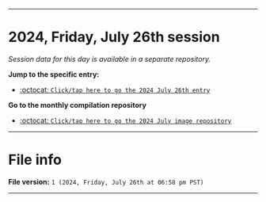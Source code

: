 
***

# 2024, Friday, July 26th session

_Session data for this day is available in a separate repository._

**Jump to the specific entry:**

- [:octocat: `Click/tap here to go the 2024 July 26th entry`](https://github.com/seanpm2001/SeansLifeArchive_Images_ModernSmurfsVillage_Y2024_V7/tree/SeansLifeArchive_ModernSmurfsVillage_Y2024_V7_Main-dev/2024/07_July/26/)

**Go to the monthly compilation repository**

- [:octocat: `Click/tap here to go the 2024 July image repository`](https://github.com/seanpm2001/SeansLifeArchive_Images_ModernSmurfsVillage_Y2024_V7/)

***

# File info

**File version:** `1 (2024, Friday, July 26th at 06:58 pm PST)`

***
